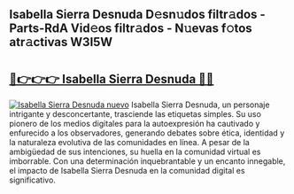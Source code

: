 ## Isabella Sierra Desnuda D𝚎sn𝚞dos filtr𝚊dos - Parts-RdA Vid𝚎os filtr𝚊dos - N𝚞evas f𝚘tos atr𝚊ctivas W3I5W

# <h2><a href="http://mb4w0ia.tromn.icu/?c=Isabella+Sierra+Desnuda">🔗👉👉👉 Isabella Sierra Desnuda 🔗🔗</a></h2>

[![Isabella Sierra Desnuda nuevo](https://i.imgur.com/pEAQMta.gif)](http://mb4w0ia.tromn.icu/?c=Isabella+Sierra+Desnuda)
Isabella Sierra Desnuda, un personaje intrigante y desconcertante, trasciende las etiquetas simples. Su uso pionero de los medios digitales para la autoexpresión ha cautivado y enfurecido a los observadores, generando debates sobre ética, identidad y la naturaleza evolutiva de las comunidades en línea. A pesar de la ambigüedad de sus intenciones, su huella en la comunidad virtual es imborrable. Con una determinación inquebrantable y un encanto innegable, el impacto de Isabella Sierra Desnuda en la comunidad digital es significativo.

